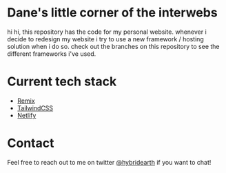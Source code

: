 # Dane's little corner of the interwebs

hi hi, this repository has the code for my personal website. whenever i decide to redesign my website i try to use a new framework / hosting solution when i do so. check out the branches on this repository to see the different frameworks i've used.

# Current tech stack

- [Remix](https://remix.run/)
- [TailwindCSS](https://tailwindcss.com/)
- [Netlify](https://www.netlify.com/)

# Contact

Feel free to reach out to me on twitter [@hybridearth](https://twitter.com/hybridearth) if you want to chat!
